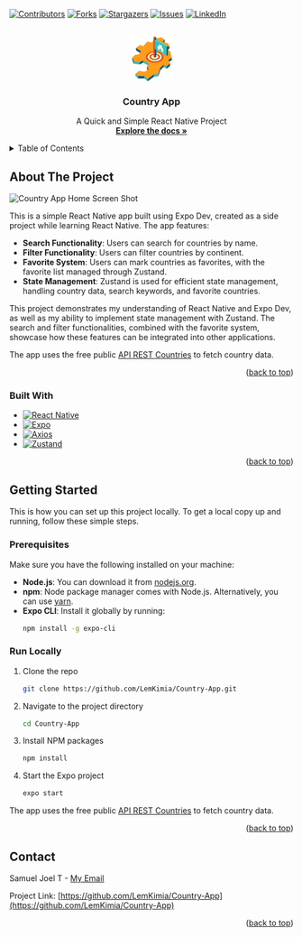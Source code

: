 <!-- Improved compatibility of back to top link: See: https://github.com/othneildrew/Best-README-Template/pull/73 -->
<a id="readme-top"></a>
<!--
*** Thanks for checking out the Best-README-Template. If you have a suggestion
*** that would make this better, please fork the repo and create a pull request
*** or simply open an issue with the tag "enhancement".
*** Don't forget to give the project a star!
*** Thanks again! Now go create something AMAZING! :D
-->



<!-- PROJECT SHIELDS -->
<!--
*** I'm using markdown "reference style" links for readability.
*** Reference links are enclosed in brackets [ ] instead of parentheses ( ).
*** See the bottom of this document for the declaration of the reference variables
*** for contributors-url, forks-url, etc. This is an optional, concise syntax you may use.
*** https://www.markdownguide.org/basic-syntax/#reference-style-links
-->
[![Contributors][contributors-shield]][contributors-url]
[![Forks][forks-shield]][forks-url]
[![Stargazers][stars-shield]][stars-url]
[![Issues][issues-shield]][issues-url]
[![LinkedIn][linkedin-shield]][linkedin-url]



<!-- PROJECT LOGO -->
<br />
<div align="center">
  <a href="https://github.com/LemKimia/Country-App">
    <img src="assets/country-app-icon.png" alt="Logo" width="80" height="80">
  </a>

<h3 align="center">Country App</h3>

  <p align="center">
    A Quick and Simple React Native Project
    <br />
    <a href="https://github.com/LemKimia/Country-App"><strong>Explore the docs »</strong></a>
    <br />
  </p>
</div>



<!-- TABLE OF CONTENTS -->
<details>
  <summary>Table of Contents</summary>
  <ol>
    <li>
      <a href="#about-the-project">About The Project</a>
      <ul>
        <li><a href="#built-with">Built With</a></li>
      </ul>
    </li>
    <li>
      <a href="#getting-started">Getting Started</a>
      <ul>
        <li><a href="#prerequisites">Prerequisites</a></li>
        <li><a href="#run-locally">Run Locally</a></li>
      </ul>
    </li>
    <li><a href="#contact">Contact</a></li>
  </ol>
</details>



<!-- ABOUT THE PROJECT -->
## About The Project

![Country App Home Screen Shot](https://github.com/user-attachments/assets/7831deaa-31c7-4f31-8a6e-1ca17536d375)

This is a simple React Native app built using Expo Dev, created as a side project while learning React Native. 
The app features:

* __Search Functionality__: Users can search for countries by name.
* __Filter Functionality__: Users can filter countries by continent.
* __Favorite System__: Users can mark countries as favorites, with the favorite list managed through Zustand.
* __State Management__: Zustand is used for efficient state management, handling country data, search keywords, and favorite countries.

This project demonstrates my understanding of React Native and Expo Dev, as well as my ability to implement state management with Zustand. 
The search and filter functionalities, combined with the favorite system, showcase how these features can be integrated into other applications.

The app uses the free public [API REST Countries](https://restcountries.com/) to fetch country data.

<p align="right">(<a href="#readme-top">back to top</a>)</p>



### Built With

* [![React Native][ReactNative]][ReactNative-url]
* [![Expo][Expo.dev]][Expo-url]
* [![Axios][Axios]][Axios-url]
* [![Zustand][Zustand]][Zustand-url]

<p align="right">(<a href="#readme-top">back to top</a>)</p>



<!-- GETTING STARTED -->
## Getting Started

This is how you can set up this project locally. To get a local copy up and running, follow these simple steps.

### Prerequisites

Make sure you have the following installed on your machine:
- **Node.js**: You can download it from [nodejs.org](https://nodejs.org/).
- **npm**: Node package manager comes with Node.js. Alternatively, you can use [yarn](https://classic.yarnpkg.com/en/docs/install).
- **Expo CLI**: Install it globally by running:
   ```sh
   npm install -g expo-cli
   ```

### Run Locally

1. Clone the repo
   ```sh
   git clone https://github.com/LemKimia/Country-App.git
   ```
2. Navigate to the project directory
   ```sh
   cd Country-App
   ```
3. Install NPM packages
   ```sh
   npm install
   ```
4. Start the Expo project
   ```sh
   expo start
   ```

The app uses the free public [API REST Countries](https://restcountries.com/) to fetch country data.

<p align="right">(<a href="#readme-top">back to top</a>)</p>



<!-- CONTACT -->
## Contact

Samuel Joel T - [My Email](mailto:samueljoel464@gmail.com)

Project Link: [https://github.com/LemKimia/Country-App](https://github.com/LemKimia/Country-App)

<p align="right">(<a href="#readme-top">back to top</a>)</p>



<!-- MARKDOWN LINKS & IMAGES -->
<!-- https://www.markdownguide.org/basic-syntax/#reference-style-links -->
[contributors-shield]: https://img.shields.io/github/contributors/LemKimia/Country-App.svg?style=for-the-badge
[contributors-url]: https://github.com/LemKimia/Country-App/graphs/contributors
[forks-shield]: https://img.shields.io/github/forks/LemKimia/Country-App.svg?style=for-the-badge
[forks-url]: https://github.com/LemKimia/Country-App/network/members
[stars-shield]: https://img.shields.io/github/stars/LemKimia/Country-App.svg?style=for-the-badge
[stars-url]: https://github.com/LemKimia/Country-App/stargazers
[issues-shield]: https://img.shields.io/github/issues/LemKimia/Country-App.svg?style=for-the-badge
[issues-url]: https://github.com/LemKimia/Country-App/issues
[license-shield]: https://img.shields.io/github/license/LemKimia/Country-App.svg?style=for-the-badge
[license-url]: https://github.com/LemKimia/Country-App/blob/master/LICENSE.txt
[linkedin-shield]: https://img.shields.io/badge/-LinkedIn-black.svg?style=for-the-badge&logo=linkedin&colorB=555
[linkedin-url]: https://linkedin.com/in/samueljoelt
[ReactNative]: https://img.shields.io/badge/React_Native-20232A?style=for-the-badge&logo=react&logoColor=61DAFB
[ReactNative-url]: https://reactnative.dev/
[Expo.dev]: https://img.shields.io/badge/Expo-000020?style=for-the-badge&logo=expo&logoColor=white
[Expo-url]: https://expo.dev/
[Axios]: https://img.shields.io/badge/Axios-5A29E4?style=for-the-badge&logo=axios&logoColor=white
[Axios-url]: https://axios-http.com/
[Zustand]: https://img.shields.io/badge/Zustand-775bb5?style=for-the-badge&logo=&logoColor=white
[Zustand-url]: https://zustand-demo.pmnd.rs/
[NodeJs-url]: https://nodejs.org